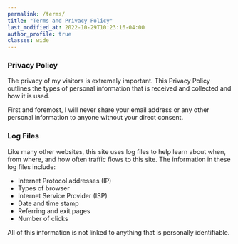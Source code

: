```yaml
---
permalink: /terms/
title: "Terms and Privacy Policy"
last_modified_at: 2022-10-29T10:23:16-04:00
author_profile: true
classes: wide
---
```


### Privacy Policy
The privacy of my visitors is extremely important. This Privacy Policy outlines the types of personal information that is received and collected and how it is used.

First and foremost, I will never share your email address or any other personal information to anyone without your direct consent.

### Log Files
Like many other websites, this site uses log files to help learn about when, from where, and how often traffic flows to this site. The information in these log files include:

  - Internet Protocol addresses (IP)
  - Types of browser
  - Internet Service Provider (ISP)
  - Date and time stamp
  - Referring and exit pages
  - Number of clicks

All of this information is not linked to anything that is personally identifiable.
